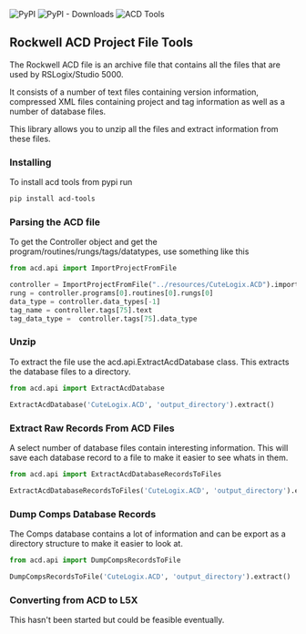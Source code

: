 

![PyPI](https://img.shields.io/pypi/v/acd-tools?label=acd-tools)
![PyPI - Downloads](https://img.shields.io/pypi/dm/acd-tools)
![ACD Tools](https://github.com/hutcheb/acd/actions/workflows/acd-tools.yml/badge.svg)

## Rockwell ACD Project File Tools

The Rockwell ACD file is an archive file that contains all the files 
that are used by RSLogix/Studio 5000.

It consists of a number of text files containing version information, compressed XML
files containing project and tag information as well as a number of database files.

This library allows you to unzip all the files and extract information from these files.

### Installing

To install acd tools from pypi run

```bash
pip install acd-tools
```

### Parsing the ACD file

To get the Controller object and get the program/routines/rungs/tags/datatypes, use something like this
```python
from acd.api import ImportProjectFromFile

controller = ImportProjectFromFile("../resources/CuteLogix.ACD").import_project().controller
rung = controller.programs[0].routines[0].rungs[0]
data_type = controller.data_types[-1]
tag_name = controller.tags[75].text
tag_data_type =  controller.tags[75].data_type
```

### Unzip

To extract the file use the acd.api.ExtractAcdDatabase class. This extracts the database files to a directory.

```python
from acd.api import ExtractAcdDatabase

ExtractAcdDatabase('CuteLogix.ACD', 'output_directory').extract()

```

### Extract Raw Records From ACD Files

A select number of database files contain interesting information. This will save each database record to a file
to make it easier to see whats in them.

```python
from acd.api import ExtractAcdDatabaseRecordsToFiles

ExtractAcdDatabaseRecordsToFiles('CuteLogix.ACD', 'output_directory').extract()

```

### Dump Comps Database Records

The Comps database contains a lot of information and can be export as a directory structure to make it easier to look at.

```python
from acd.api import DumpCompsRecordsToFile

DumpCompsRecordsToFile('CuteLogix.ACD', 'output_directory').extract()

```

### Converting from ACD to L5X

This hasn't been started but could be feasible eventually.
